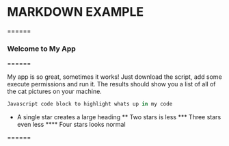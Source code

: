 # MARKDOWN EXAMPLE

======

### Welcome to My App

======

My app is so great, sometimes it works! Just download the script, add some execute permissions and run it. The results should show you a list of all of the cat pictures on your machine.

```javascript
Javascript code block to highlight whats up in my code
```

* A single star creates a large heading
** Two stars is less
*** Three stars even less
**** Four stars looks normal

======